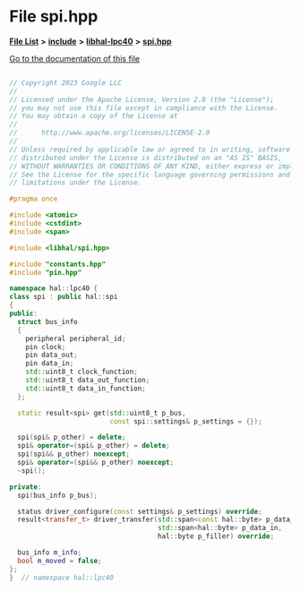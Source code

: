 

# File spi.hpp

[**File List**](files.md) **>** [**include**](dir_cba0faac6e93618a6e2539705915bd70.md) **>** [**libhal-lpc40**](dir_2fff134b595a3a874b0307aab0eea726.md) **>** [**spi.hpp**](libhal-lpc40_2spi_8hpp.md)

[Go to the documentation of this file](libhal-lpc40_2spi_8hpp.md)

```C++

// Copyright 2023 Google LLC
//
// Licensed under the Apache License, Version 2.0 (the "License");
// you may not use this file except in compliance with the License.
// You may obtain a copy of the License at
//
//      http://www.apache.org/licenses/LICENSE-2.0
//
// Unless required by applicable law or agreed to in writing, software
// distributed under the License is distributed on an "AS IS" BASIS,
// WITHOUT WARRANTIES OR CONDITIONS OF ANY KIND, either express or implied.
// See the License for the specific language governing permissions and
// limitations under the License.

#pragma once

#include <atomic>
#include <cstdint>
#include <span>

#include <libhal/spi.hpp>

#include "constants.hpp"
#include "pin.hpp"

namespace hal::lpc40 {
class spi : public hal::spi
{
public:
  struct bus_info
  {
    peripheral peripheral_id;
    pin clock;
    pin data_out;
    pin data_in;
    std::uint8_t clock_function;
    std::uint8_t data_out_function;
    std::uint8_t data_in_function;
  };

  static result<spi> get(std::uint8_t p_bus,
                         const spi::settings& p_settings = {});

  spi(spi& p_other) = delete;
  spi& operator=(spi& p_other) = delete;
  spi(spi&& p_other) noexcept;
  spi& operator=(spi&& p_other) noexcept;
  ~spi();

private:
  spi(bus_info p_bus);

  status driver_configure(const settings& p_settings) override;
  result<transfer_t> driver_transfer(std::span<const hal::byte> p_data_out,
                                     std::span<hal::byte> p_data_in,
                                     hal::byte p_filler) override;

  bus_info m_info;
  bool m_moved = false;
};
}  // namespace hal::lpc40

```

